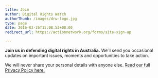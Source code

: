 ```yaml
---
title: Join
author: Digital Rights Watch
authorThumb: /images/drw-logo.jpg
type: page
date: 2016-02-26T15:08:53+00:00
redirect_url: https://actionnetwork.org/forms/site-sign-up

---
```

**Join us in defending digital rights in Australia.**
We&#8217;ll send you occasional updates on important issues, moments and opportunities to take action.

<link href='https://actionnetwork.org/css/style-embed-v3.css' rel='stylesheet' type='text/css' />

<div id='can-form-area-site-sign-up' style='width: 100%'>
  <!-- this div is the target for our HTML insertion -->
</div>

We will never share your personal details with anyone else. [Read our full Privacy Policy here.][1]

 [1]: /privacy-policy/
